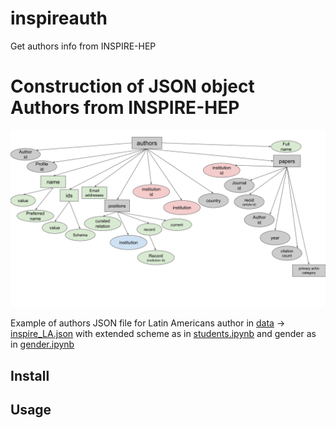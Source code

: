 # inspireauth
Get authors info from INSPIRE-HEP

# Construction of JSON object Authors from INSPIRE-HEP
<img src="https://raw.githubusercontent.com/restrepo/inspire/master/img/authors.svg" width=700>

Example of authors JSON file for Latin Americans author in [data](./data) → [inspire_LA.json](./data/inspire_LA.json) with 
extended scheme as in [students.ipynb](students.ipynb) and gender as in [gender.ipynb](./gender.ipynb)

## Install

## Usage
